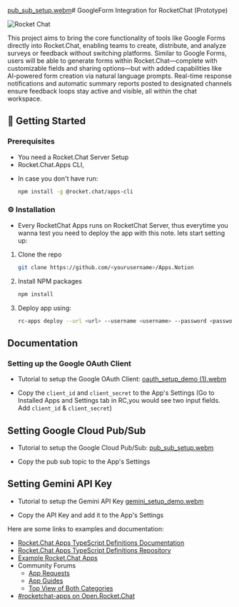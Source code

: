 [pub_sub_setup.webm](https://github.com/user-attachments/assets/f48e5d54-b7c9-4d75-8306-d2a5fcd7bb3e)# GoogleForm Integration for RocketChat (Prototype)

![Rocket Chat](https://github.com/user-attachments/assets/f9d4c7f5-3b1d-4e53-8fed-69975f5562ef)


This project aims to bring the core functionality of tools like Google Forms directly into Rocket.Chat, enabling teams to create, distribute, and analyze surveys or feedback without switching platforms. Similar to Google Forms, users will be able to generate forms within Rocket.Chat—complete with customizable fields and sharing options—but with added capabilities like AI-powered form creation via natural language prompts. Real-time response notifications and automatic summary reports posted to designated channels ensure feedback loops stay active and visible, all within the chat workspace.

## 📜 Getting Started

### Prerequisites

-   You need a Rocket.Chat Server Setup
-   Rocket.Chat.Apps CLI,

*   In case you don't have run:
    ```sh
    npm install -g @rocket.chat/apps-cli
    ```

### ⚙️ Installation

-   Every RocketChat Apps runs on RocketChat Server, thus everytime you wanna test you need to deploy the app with this note. lets start setting up:

1. Clone the repo
    ```sh
    git clone https://github.com/<yourusername>/Apps.Notion
    ```
2. Install NPM packages
    ```sh
    npm install
    ```
3. Deploy app using:

    ```sh
    rc-apps deploy --url <url> --username <username> --password <password>
    ```

## Documentation

### Setting up the Google OAuth Client

- Tutorial to setup the Google OAuth Client:
  [oauth_setup_demo (1).webm](https://github.com/user-attachments/assets/2a22f8ca-7cbc-4acf-b2e9-43e738a6187f)

- Copy the `client_id` and `client_secret` to the App's Settings (Go to Installed Apps and Settings tab in RC,you would see two input fields. Add `client_id` & `client_secret`)

## Setting Google Cloud Pub/Sub
- Tutorial to setup the Google Cloud Pub/Sub:
  [pub_sub_setup.webm](https://github.com/user-attachments/assets/2618d69f-6b1e-4f48-ad32-cc36f7753110)


- Copy the pub sub topic to the App's Settings

## Setting Gemini API Key
- Tutorial to setup the Gemini API Key
  [gemini_setup_demo.webm](https://github.com/user-attachments/assets/93281ee4-3f9c-4b44-ac4d-a0e2d77094d7)

- Copy the API Key and add it to the App's Settings

Here are some links to examples and documentation:

- [Rocket.Chat Apps TypeScript Definitions Documentation](https://rocketchat.github.io/Rocket.Chat.Apps-engine/)
- [Rocket.Chat Apps TypeScript Definitions Repository](https://github.com/RocketChat/Rocket.Chat.Apps-engine)
- [Example Rocket.Chat Apps](https://github.com/graywolf336/RocketChatApps)
- Community Forums
    - [App Requests](https://forums.rocket.chat/c/rocket-chat-apps/requests)
    - [App Guides](https://forums.rocket.chat/c/rocket-chat-apps/guides)
    - [Top View of Both Categories](https://forums.rocket.chat/c/rocket-chat-apps)
- [#rocketchat-apps on Open.Rocket.Chat](https://open.rocket.chat/channel/rocketchat-apps)
